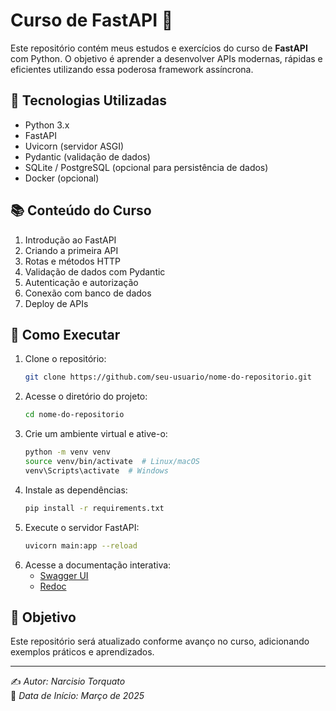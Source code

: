 # Curso de FastAPI 🚀

Este repositório contém meus estudos e exercícios do curso de **FastAPI** com Python. O objetivo é aprender a desenvolver APIs modernas, rápidas e eficientes utilizando essa poderosa framework assíncrona.

## 📌 Tecnologias Utilizadas
- Python 3.x
- FastAPI
- Uvicorn (servidor ASGI)
- Pydantic (validação de dados)
- SQLite / PostgreSQL (opcional para persistência de dados)
- Docker (opcional)

## 📚 Conteúdo do Curso
1. Introdução ao FastAPI
2. Criando a primeira API
3. Rotas e métodos HTTP
4. Validação de dados com Pydantic
5. Autenticação e autorização
6. Conexão com banco de dados
7. Deploy de APIs

## 🚀 Como Executar
1. Clone o repositório:
   ```sh
   git clone https://github.com/seu-usuario/nome-do-repositorio.git
   ```
2. Acesse o diretório do projeto:
   ```sh
   cd nome-do-repositorio
   ```
3. Crie um ambiente virtual e ative-o:
   ```sh
   python -m venv venv
   source venv/bin/activate  # Linux/macOS
   venv\Scripts\activate  # Windows
   ```
4. Instale as dependências:
   ```sh
   pip install -r requirements.txt
   ```
5. Execute o servidor FastAPI:
   ```sh
   uvicorn main:app --reload
   ```
6. Acesse a documentação interativa:
   - [Swagger UI](http://127.0.0.1:8000/docs)
   - [Redoc](http://127.0.0.1:8000/redoc)

## 📌 Objetivo
Este repositório será atualizado conforme avanço no curso, adicionando exemplos práticos e aprendizados.

---

✍️ _Autor: Narcisio Torquato_  
📅 _Data de Início: Março de 2025_
